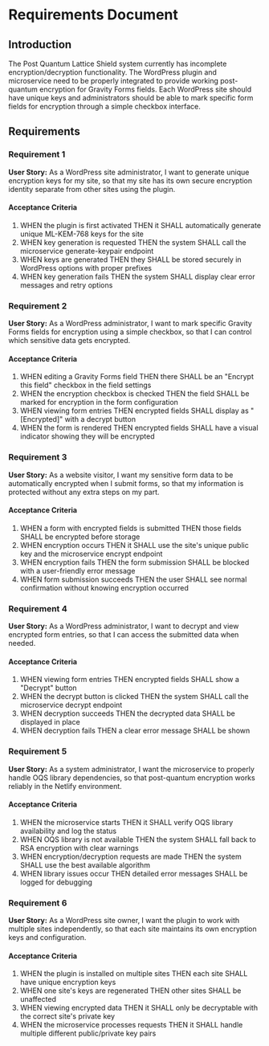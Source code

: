 # Requirements Document

## Introduction

The Post Quantum Lattice Shield system currently has incomplete encryption/decryption functionality. The WordPress plugin and microservice need to be properly integrated to provide working post-quantum encryption for Gravity Forms fields. Each WordPress site should have unique keys and administrators should be able to mark specific form fields for encryption through a simple checkbox interface.

## Requirements

### Requirement 1

**User Story:** As a WordPress site administrator, I want to generate unique encryption keys for my site, so that my site has its own secure encryption identity separate from other sites using the plugin.

#### Acceptance Criteria

1. WHEN the plugin is first activated THEN it SHALL automatically generate unique ML-KEM-768 keys for the site
2. WHEN key generation is requested THEN the system SHALL call the microservice generate-keypair endpoint
3. WHEN keys are generated THEN they SHALL be stored securely in WordPress options with proper prefixes
4. WHEN key generation fails THEN the system SHALL display clear error messages and retry options

### Requirement 2

**User Story:** As a WordPress administrator, I want to mark specific Gravity Forms fields for encryption using a simple checkbox, so that I can control which sensitive data gets encrypted.

#### Acceptance Criteria

1. WHEN editing a Gravity Forms field THEN there SHALL be an "Encrypt this field" checkbox in the field settings
2. WHEN the encryption checkbox is checked THEN the field SHALL be marked for encryption in the form configuration
3. WHEN viewing form entries THEN encrypted fields SHALL display as "[Encrypted]" with a decrypt button
4. WHEN the form is rendered THEN encrypted fields SHALL have a visual indicator showing they will be encrypted

### Requirement 3

**User Story:** As a website visitor, I want my sensitive form data to be automatically encrypted when I submit forms, so that my information is protected without any extra steps on my part.

#### Acceptance Criteria

1. WHEN a form with encrypted fields is submitted THEN those fields SHALL be encrypted before storage
2. WHEN encryption occurs THEN it SHALL use the site's unique public key and the microservice encrypt endpoint
3. WHEN encryption fails THEN the form submission SHALL be blocked with a user-friendly error message
4. WHEN form submission succeeds THEN the user SHALL see normal confirmation without knowing encryption occurred

### Requirement 4

**User Story:** As a WordPress administrator, I want to decrypt and view encrypted form entries, so that I can access the submitted data when needed.

#### Acceptance Criteria

1. WHEN viewing form entries THEN encrypted fields SHALL show a "Decrypt" button
2. WHEN the decrypt button is clicked THEN the system SHALL call the microservice decrypt endpoint
3. WHEN decryption succeeds THEN the decrypted data SHALL be displayed in place
4. WHEN decryption fails THEN a clear error message SHALL be shown

### Requirement 5

**User Story:** As a system administrator, I want the microservice to properly handle OQS library dependencies, so that post-quantum encryption works reliably in the Netlify environment.

#### Acceptance Criteria

1. WHEN the microservice starts THEN it SHALL verify OQS library availability and log the status
2. WHEN OQS library is not available THEN the system SHALL fall back to RSA encryption with clear warnings
3. WHEN encryption/decryption requests are made THEN the system SHALL use the best available algorithm
4. WHEN library issues occur THEN detailed error messages SHALL be logged for debugging

### Requirement 6

**User Story:** As a WordPress site owner, I want the plugin to work with multiple sites independently, so that each site maintains its own encryption keys and configuration.

#### Acceptance Criteria

1. WHEN the plugin is installed on multiple sites THEN each site SHALL have unique encryption keys
2. WHEN one site's keys are regenerated THEN other sites SHALL be unaffected
3. WHEN viewing encrypted data THEN it SHALL only be decryptable with the correct site's private key
4. WHEN the microservice processes requests THEN it SHALL handle multiple different public/private key pairs